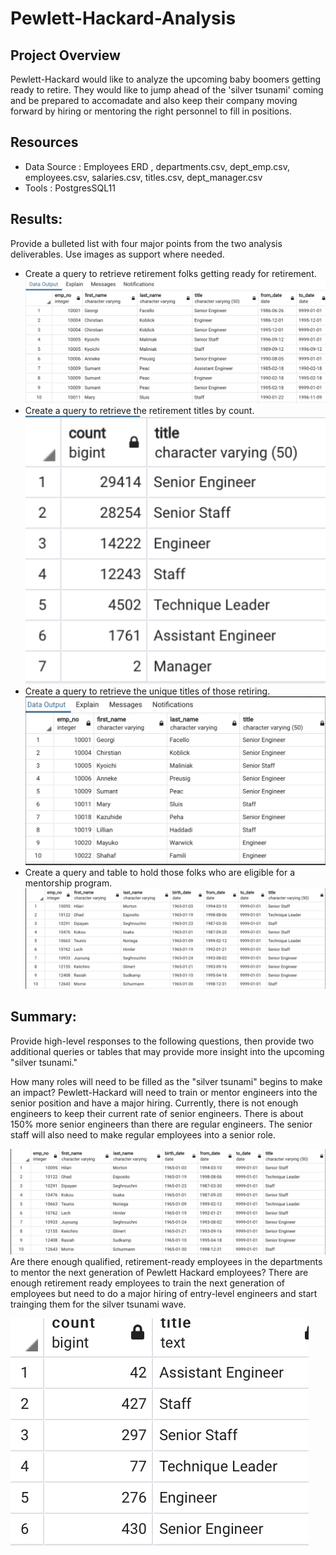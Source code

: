 # Pewlett-Hackard-Analysis

## Project Overview 
Pewlett-Hackard would like to analyze the upcoming baby boomers getting ready to retire.  They would like to jump ahead of the 'silver tsunami' coming and be prepared to accomadate and also keep their company moving forward by hiring or mentoring the right personnel to fill in positions. 

## Resources 
- Data Source : Employees ERD , departments.csv, dept_emp.csv, employees.csv, salaries.csv, titles.csv, dept_manager.csv 
- Tools : PostgresSQL11

## Results: 
Provide a bulleted list with four major points from the two analysis deliverables. Use images as support where needed.

- Create a query to retrieve retirement folks getting ready for retirement.
![alt text](https://github.com/JoePedroza/Pewlett-Hackard-Analysis/blob/main/retirement_titles.png)
- Create a query to retrieve the retirement titles by count. 
![alt text](https://github.com/JoePedroza/Pewlett-Hackard-Analysis/blob/main/retiring_titles.png)
- Create a query to retrieve the unique titles of those retiring. 
![alt text](https://github.com/JoePedroza/Pewlett-Hackard-Analysis/blob/main/unique_titles.png) 
- Create a query and table to hold those folks who are eligible for a mentorship program. 
![alt text](https://github.com/JoePedroza/Pewlett-Hackard-Analysis/blob/main/mentorship_eligibility.png) 

## Summary: 
Provide high-level responses to the following questions, then provide two additional queries or tables that may provide more insight into the upcoming "silver tsunami."

How many roles will need to be filled as the "silver tsunami" begins to make an impact?  Pewlett-Hackard will need to train or mentor engineers into the senior position and have a major hiring.  Currently, there is not enough engineers to keep their current rate of senior engineers.  There is about 150% more senior engineers than there are regular engineers.  The senior staff will also need to make regular employees into a senior role.

![alt text](https://github.com/JoePedroza/Pewlett-Hackard-Analysis/blob/main/mentorship_eligibility.png) 
Are there enough qualified, retirement-ready employees in the departments to mentor the next generation of Pewlett Hackard employees?  There are enough retirement ready employees to train the next generation of employees but need to do a major hiring of entry-level engineers and start trainging them for the silver tsunami wave.

![alt text](https://github.com/JoePedroza/Pewlett-Hackard-Analysis/blob/main/mentorship_by_title.png) 


